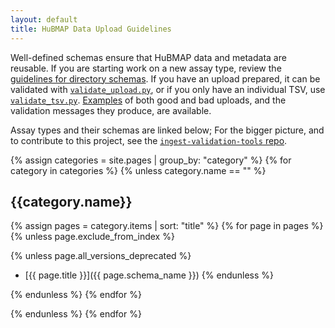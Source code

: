 ```yaml
---
layout: default
title: HuBMAP Data Upload Guidelines
---
```


Well-defined schemas ensure that HuBMAP data and metadata are reusable.
If you are starting work on a new assay type, review the
[guidelines for directory schemas](https://github.com/hubmapconsortium/ingest-validation-tools/blob/master/HOWTO-describe-directories.md#readme).
If you have an upload prepared, it can be validated with
[`validate_upload.py`](https://github.com/hubmapconsortium/ingest-validation-tools/blob/master/script-docs/README-validate_upload.py.md#readme),
or if you only have an individual TSV, use [`validate_tsv.py`](https://github.com/hubmapconsortium/ingest-validation-tools/blob/master/script-docs/README-validate_tsv.py.md#readme).
[Examples](https://github.com/hubmapconsortium/ingest-validation-tools/tree/master/examples#dataset-examples) of both good and bad uploads,
and the validation messages they produce, are available.

Assay types and their schemas are linked below; For the bigger picture, and to contribute to this project, see the [`ingest-validation-tools` repo](https://github.com/hubmapconsortium/ingest-validation-tools#readme).

{% assign categories = site.pages | group_by: "category" %}
{% for category in categories %}
{% unless category.name == "" %}

## {{category.name}}

{% assign pages = category.items | sort: "title" %}
{% for page in pages %}
{% unless page.exclude_from_index %}

{% unless page.all_versions_deprecated %}
- [{{ page.title }}]({{ page.schema_name }})
{% endunless %}

{% endunless %}
{% endfor %}

{% endunless %}
{% endfor %}
